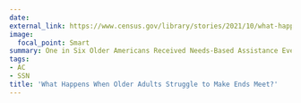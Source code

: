 ```yaml
---
date:
external_link: https://www.census.gov/library/stories/2021/10/what-happens-when-older-adults-struggle-to-make-ends-meet.html
image:
  focal_point: Smart
summary: One in Six Older Americans Received Needs-Based Assistance Even Before Pandemic
tags:
- AC
- SSN
title: 'What Happens When Older Adults Struggle to Make Ends Meet?'
---
```

